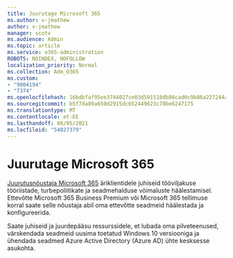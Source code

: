 ```yaml
---
title: Juurutage Microsoft 365
ms.author: v-jmathew
author: v-jmathew
manager: scotv
ms.audience: Admin
ms.topic: article
ms.service: o365-administration
ROBOTS: NOINDEX, NOFOLLOW
localization_priority: Normal
ms.collection: Adm_O365
ms.custom:
- "9004194"
- "7374"
ms.openlocfilehash: 16bdbfaf95ee3744027ce03d591518db86cad0c9b86a227244a908245501eb6d
ms.sourcegitcommit: b5f7da89a650d2915dc652449623c78be6247175
ms.translationtype: MT
ms.contentlocale: et-EE
ms.lasthandoff: 08/05/2021
ms.locfileid: "54027379"
---
```

# <a name="deploy-microsoft-365"></a>Juurutage Microsoft 365

[Juurutusnõustaja Microsoft 365](https://go.microsoft.com/fwlink/?linkid=2072646) äriklientidele juhiseid tööviljakuse tööriistade, turbepoliitikate ja seadmehalduse võimaluste häälestamisel. Ettevõtte Microsoft 365 Business Premium või Microsoft 365 tellimuse korral saate selle nõustaja abil oma ettevõtte seadmeid häälestada ja konfigureerida.

Saate juhiseid ja juurdepääsu ressurssidele, et lubada oma pilveteenused, värskendada seadmeid uusima toetatud Windows 10 versiooniga ja ühendada seadmed Azure Active Directory (Azure AD) ühte kesksesse asukohta.
